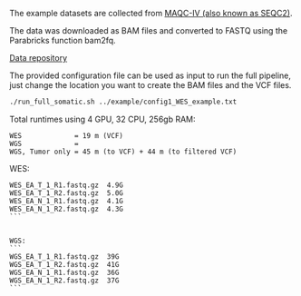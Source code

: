 The example datasets are collected from [MAQC-IV (also known as SEQC2)](https://www.fda.gov/science-research/bioinformatics-tools/microarraysequencing-quality-control-maqcseqc#MAQC_IV).

The data was downloaded as BAM files and converted to FASTQ using the Parabricks function bam2fq.

[Data repository](https://ftp-trace.ncbi.nlm.nih.gov/ReferenceSamples/seqc/Somatic_Mutation_WG/data/)

The provided configuration file can be used as input to run the full pipeline, just change the location you want to create the BAM files and the VCF files.
```bash
./run_full_somatic.sh ../example/config1_WES_example.txt
```

Total runtimes using 4 GPU, 32 CPU, 256gb RAM:
```
WES             = 19 m (VCF)
WGS             = 
WGS, Tumor only = 45 m (to VCF) + 44 m (to filtered VCF)
```


WES:
````
WES_EA_T_1_R1.fastq.gz	4.9G
WES_EA_T_1_R2.fastq.gz	5.0G
WES_EA_N_1_R1.fastq.gz	4.1G
WES_EA_N_1_R2.fastq.gz	4.3G
```


WGS:
```
WGS_EA_T_1_R1.fastq.gz	39G
WGS_EA_T_1_R2.fastq.gz	41G
WGS_EA_N_1_R1.fastq.gz	36G
WGS_EA_N_1_R2.fastq.gz	37G
```
